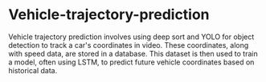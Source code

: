 # Vehicle-trajectory-prediction
Vehicle trajectory prediction involves using deep sort and YOLO for object detection to track a car's coordinates in video. These coordinates, along with speed data, are stored in a database. This dataset is then used to train a model, often using LSTM, to predict future vehicle coordinates based on historical data. 
